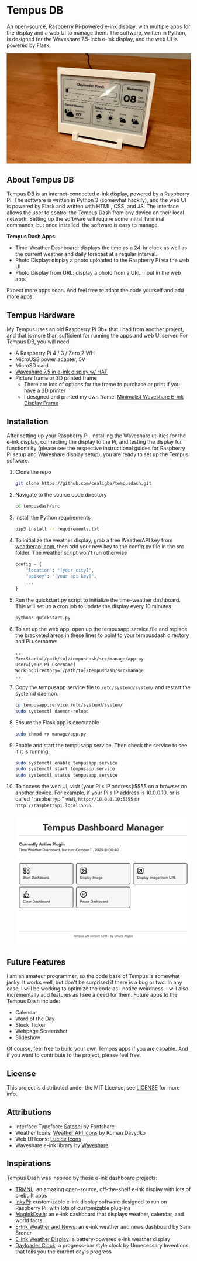 # Tempus DB

An open-source, Raspberry Pi-powered e-ink display, with multiple apps for the display and a web UI to manage them. The software, written in Python, is designed for the Waveshare 7.5-inch e-ink display, and the web UI is powered by Flask. 

![Tempus Dashboard](docs/img/tempus-dash-v2.jpeg)

## About Tempus DB

Tempus DB is an internet-connected e-ink display, powered by a Raspberry Pi. The software is written in Python 3 (somewhat hackily), and the web UI is powered by Flask and written with HTML, CSS, and JS. The interface allows the user to control the Tempus Dash from any device on their local network. Setting up the software will require some initial Terminal commands, but once installed, the software is easy to manage.

**Tempus Dash Apps:**

- Time-Weather Dashboard: displays the time as a 24-hr clock as well as the current weather and daily forecast at a regular interval.
- Photo Display: display a photo uploaded to the Raspberry Pi via the web UI
- Photo Display from URL: display a photo from a URL input in the web app.

Expect more apps soon. And feel free to adapt the code yourself and add more apps.

## Tempus Hardware

My Tempus uses an old Raspberry Pi 3b+ that I had from another project, and that is more than sufficient for running the apps and web UI server. For Tempus DB, you will need:

- A Raspberry Pi 4 / 3 / Zero 2 WH
- MicroUSB power adapter, 5V
- MicroSD card
- [Waveshare 7.5 in e-ink display w/ HAT](https://www.waveshare.com/7.5inch-e-paper-hat.htm)
- Picture frame or 3D printed frame
	- There are lots of options for the frame to purchase or print if you have a 3D printer
	- I designed and printed my own frame: [Minimalist Waveshare E-ink Display Frame]([https://printables.com](https://www.printables.com/model/1450561-minimal-waveshare-75-in-e-paper-display-frame))

## Installation

After setting up your Raspberry Pi, installing the Waveshare utilities for the e-ink display, connecting the display to the Pi, and testing the display for functionality (please see the respective instructional guides for Raspberry Pi setup and Waveshare display setup), you are ready to set up the Tempus software.

1. Clone the repo 

	```bash
	git clone https://github.com/cealigbe/tempusdash.git
	```

2. Navigate to the source code directory

	```bash
	cd tempusdash/src
	```

3. Install the Python requirements

	```bash
	pip3 install -r requirements.txt
	```

4. To initialize the weather display, grab a free WeatherAPI key from [weatherapi.com](http://weatherapi.com), then add your new key to the config.py file in the src folder. The weather script won't run otherwise

	```python
	config = {
		"location": "[your city]",
		"apikey": "[your api key]",
		...
	}
	```

5. Run the quickstart.py script to initialize the time-weather dashboard. This will set up a cron job to update the display every 10 minutes.

	```bash
	python3 quickstart.py
	```

6. To set up the web app, open up the tempusapp.service file and replace the bracketed areas in these lines to point to your tempusdash directory and Pi username:

	```
	...
	ExecStart=[/path/to]/tempusdash/src/manage/app.py
	User=[your Pi username]
	WorkingDirectory=[/path/to]/tempusdash/src/manage
	...
	```

7. Copy the tempusapp.service file to ```/etc/systemd/system/``` and restart the systemd daemon.

	```bash
	cp tempusapp.service /etc/systemd/system/
	sudo systemctl daemon-reload
	```

8. Ensure the Flask app is executable

	```bash
	sudo chmod +x manage/app.py
	```
	
9. Enable and start the tempusapp service. Then check the service to see if it is running.
	
	```bash
	sudo systemctl enable tempusapp.service
	sudo systemctl start tempusapp.service
	sudo systemctl status tempusapp.service
	```
	
10. To access the web UI, visit [your Pi's IP address]:5555 on a browser on another device. For example, if your Pi's IP address is 10.0.0.10, or is called "raspberrypi" visit, ```http://10.0.0.10:5555``` or ```http://raspberrypi.local:5555```.

	![Tempus Manager](docs/img/tempus-manager.png)

## Future Features

I am an amateur programmer, so the code base of Tempus is somewhat janky. It works well, but don't be surprised if there is a bug or two. In any case, I will be working to optimize the code as I notice weirdness. I will also incrementally add features as I see a need for them. Future apps to the Tempus Dash include:

- Calendar
- Word of the Day
- Stock Ticker
- Webpage Screenshot
- Slideshow

Of course, feel free to build your own Tempus apps if you are capable. And if you want to contribute to the project, please feel free. 

## License

This project is distributed under the MIT License, see [LICENSE](https://github.com/cealigbe/tempusdash/blob/main/LICENSE) for more info. 

## Attributions

- Interface Typeface: [Satoshi](https://www.fontshare.com/?q=Satoshi) by Fontshare
- Weather Icons: [Weather API Icons](https://www.figma.com/community/file/1102960831369614781/weather-api-icons) by Roman Davydko
- Web UI Icons: [Lucide Icons](https://lucide.dev/)
- Waveshare e-ink library by [Waveshare](https://www.waveshare.com/)

## Inspirations

Tempus Dash was inspired by these e-ink dashboard projects:

- [TRMNL](https://usetrmnl.com/): an amazing open-source, off-the-shelf e-ink display with lots of prebuilt apps
- [InkyPi](https://github.com/fatihak/InkyPi): customizable e-ink display software designed to run on Raspberry Pi, with lots of customizable plug-ins
- [MagInkDash](https://github.com/speedyg0nz/MagInkDash): an e-ink dashboard that displays weather, calendar, and world facts.
- [E-Ink Weather and News](https://sambroner.com/posts/raspberry-pi-weather): an e-ink weather and news dashboard by Sam Broner
- [E-Ink Weather Display](https://github.com/kimmobrunfeldt/eink-weather-display): a battery-powered e-ink weather display
- [Dayloader Clock](https://www.instagram.com/reel/DJMb8FkuTcL/): a progress-bar style clock by Unnecessary Inventions that tells you the current day's progress





